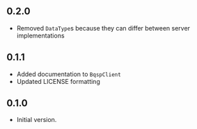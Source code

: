 ## 0.2.0

- Removed `DataType`s because they can differ between server implementations

## 0.1.1

- Added documentation to `BqspClient`
- Updated LICENSE formatting

## 0.1.0

- Initial version.
